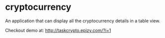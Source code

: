 # cryptocurrency
 An application that can display all the cryptocurrency details in a table view.
 
 Checkout demo at: 
 http://taskcrypto.epizy.com/?i=1
